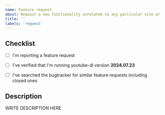 ```yaml
---
name: Feature request
about: Request a new functionality unrelated to any particular site or extractor
title: ''
labels: 'request'
---
```


<!--

######################################################################
  WARNING!
  IGNORING THE FOLLOWING TEMPLATE WILL RESULT IN ISSUE CLOSED AS INCOMPLETE
######################################################################

-->


## Checklist

<!--
Carefully read and work through this check list in order to prevent the most common mistakes and misuse of youtube-dl:
- First of, make sure you are using the latest version of youtube-dl. Run `youtube-dl --version` and ensure your version is 2024.07.23. If it's not, see https://yt-dl.org/update on how to update. Issues with outdated version will be REJECTED.
- Search the bugtracker for similar feature requests: http://yt-dl.org/search-issues. DO NOT post duplicates.
- Finally, put x into all relevant boxes (like this [x])
-->

- [ ] I'm reporting a feature request
- [ ] I've verified that I'm running youtube-dl version **2024.07.23**
- [ ] I've searched the bugtracker for similar feature requests including closed ones


## Description

<!--
Provide an explanation of your issue in an arbitrary form. Please make sure the description is worded well enough to be understood, see https://github.com/ytdl-org/youtube-dl#is-the-description-of-the-issue-itself-sufficient. Provide any additional information, suggested solution and as much context and examples as possible.
-->

WRITE DESCRIPTION HERE
